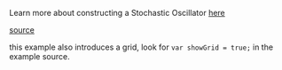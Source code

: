 Learn more about constructing a Stochastic Oscillator [here](http://stockcharts.com/school/doku.php?id=chart_school:technical_indicators:stochastic_oscillator_fast_slow_and_full)

[source](https://github.com/kossidts/react-stockcharts/blob/master/docs/lib/charts/CandleStickChartWithFullStochasticsIndicator.js) <!-- , [codesandbox](https://codesandbox.io/s/github/rrag/react-stockcharts-examples2/tree/master/examples/CandleStickChartWithFullStochasticsIndicator) -->

this example also introduces a grid, look for `var showGrid = true;` in the example source.

